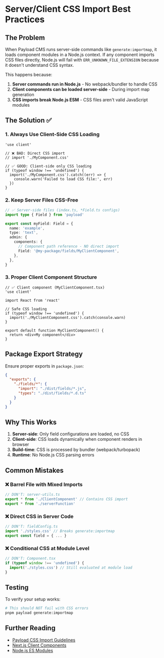 # Server/Client CSS Import Best Practices

## The Problem

When Payload CMS runs server-side commands like `generate:importmap`, it loads component modules in a Node.js context. If any component imports CSS files directly, Node.js will fail with `ERR_UNKNOWN_FILE_EXTENSION` because it doesn't understand CSS syntax.

This happens because:

1. **Server commands run in Node.js** - No webpack/bundler to handle CSS
2. **Client components can be loaded server-side** - During import map generation
3. **CSS imports break Node.js ESM** - CSS files aren't valid JavaScript modules

## The Solution ✅

### 1. Always Use Client-Side CSS Loading

```tsx
'use client'

// ❌ BAD: Direct CSS import
// import './MyComponent.css'

// ✅ GOOD: Client-side only CSS loading
if (typeof window !== 'undefined') {
  import('./MyComponent.css').catch((err) => {
    console.warn('Failed to load CSS file:', err)
  })
}
```

### 2. Keep Server Files CSS-Free

```typescript
// ✅ Server-side files (index.ts, *Field.ts configs)
import type { Field } from 'payload'

export const myField: Field = {
  name: 'example',
  type: 'text',
  admin: {
    components: {
      // Component path reference - NO direct import
      Field: '@my-package/fields/MyClientComponent',
    },
  },
}
```

### 3. Proper Client Component Structure

```tsx
// ✅ Client component (MyClientComponent.tsx)
'use client'

import React from 'react'

// Safe CSS loading
if (typeof window !== 'undefined') {
  import('./MyClientComponent.css').catch(console.warn)
}

export default function MyClientComponent() {
  return <div>My component</div>
}
```

## Package Export Strategy

Ensure proper exports in `package.json`:

```json
{
  "exports": {
    "./fields/*": {
      "import": "./dist/fields/*.js",
      "types": "./dist/fields/*.d.ts"
    }
  }
}
```

## Why This Works

1. **Server-side**: Only field configurations are loaded, no CSS
2. **Client-side**: CSS loads dynamically when component renders in browser
3. **Build-time**: CSS is processed by bundler (webpack/turbopack)
4. **Runtime**: No Node.js CSS parsing errors

## Common Mistakes

### ❌ Barrel File with Mixed Imports

```typescript
// DON'T: server-utils.ts
export * from './ClientComponent' // Contains CSS import
export * from './serverFunction'
```

### ❌ Direct CSS in Server Code

```typescript
// DON'T: fieldConfig.ts
import './styles.css' // Breaks generate:importmap
export const field = { ... }
```

### ❌ Conditional CSS at Module Level

```typescript
// DON'T: Component.tsx
if (typeof window !== 'undefined') {
  import('./styles.css') // Still evaluated at module load
}
```

## Testing

To verify your setup works:

```bash
# This should NOT fail with CSS errors
pnpm payload generate:importmap
```

## Further Reading

- [Payload CSS Import Guidelines](https://github.com/payloadcms/payload/discussions/xxxx)
- [Next.js Client Components](https://nextjs.org/docs/app/building-your-application/rendering/client-components)
- [Node.js ES Modules](https://nodejs.org/api/esm.html)
